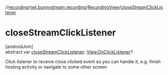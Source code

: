 //[recording](../../../index.md)/[net.bunnystream.recording](../index.md)/[RecordingView](index.md)/[closeStreamClickListener](close-stream-click-listener.md)

# closeStreamClickListener

[androidJvm]\
abstract var [closeStreamClickListener](close-stream-click-listener.md): [View.OnClickListener](https://developer.android.com/reference/kotlin/android/view/View.OnClickListener.html)?

Click listener to receive close clicked event so you can handle it, e.g. finish hosting activity or navigate to some other screen
